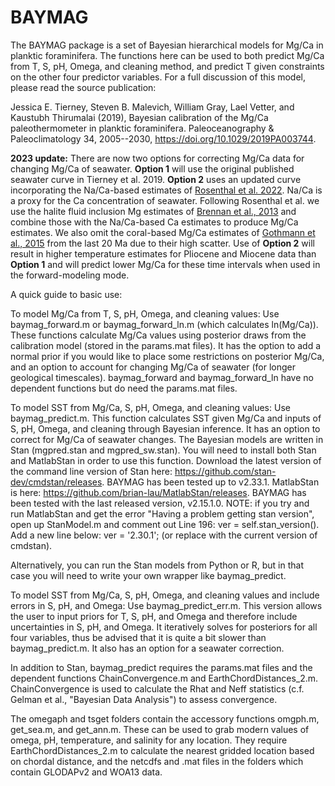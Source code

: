 # BAYMAG

The BAYMAG package is a set of Bayesian hierarchical models for Mg/Ca in planktic foraminifera. The functions here can be used to both predict Mg/Ca from T, S, pH, Omega, and cleaning method, and predict T given constraints on the other four predictor variables. For a full discussion of this model, please read the source publication:

Jessica E. Tierney, Steven B. Malevich, William Gray, Lael Vetter, and Kaustubh Thirumalai (2019), Bayesian calibration of the Mg/Ca paleothermometer in planktic foraminifera. Paleoceanography & Paleoclimatology 34, 2005--2030, https://doi.org/10.1029/2019PA003744.

**2023 update:** There are now two options for correcting Mg/Ca data for changing Mg/Ca of seawater. **Option 1** will use the original published seawater curve in Tierney et al. 2019. **Option 2** uses an updated curve incorporating the Na/Ca-based estimates of [Rosenthal et al. 2022](https://doi.org/10.1029/2022PA004413). Na/Ca is a proxy for the Ca concentration of seawater. Following Rosenthal et al. we use the halite fluid inclusion Mg estimates of [Brennan et al., 2013](https://doi.org/10.2475/08.2013.01) and combine those with the Na/Ca-based Ca estimates to produce Mg/Ca estimates. We also omit the coral-based Mg/Ca estimates of [Gothmann et al., 2015](https://doi.org/10.1016/j.gca.2015.03.018) from the last 20 Ma due to their high scatter. Use of **Option 2** will result in higher temperature estimates for Pliocene and Miocene data than **Option 1** and will predict lower Mg/Ca for these time intervals when used in the forward-modeling mode.

A quick guide to basic use:

To model Mg/Ca from T, S, pH, Omega, and cleaning values:
Use baymag_forward.m or baymag_forward_ln.m (which calculates ln(Mg/Ca)). These functions calculate Mg/Ca values using posterior draws from the calibration model (stored in the params.mat files). It has the option to add a normal prior if you would like to place some restrictions on posterior Mg/Ca, and an option to account for changing Mg/Ca of seawater (for longer geological timescales). baymag_forward and baymag_forward_ln have no dependent functions but do need the params.mat files.

To model SST from Mg/Ca, S, pH, Omega, and cleaning values:
Use baymag_predict.m. This function calculates SST given Mg/Ca and inputs of S, pH, Omega, and cleaning through Bayesian inference. It has an option to correct for Mg/Ca of seawater changes. The Bayesian models are written in Stan (mgpred.stan and mgpred_sw.stan). You will need to install both Stan and MatlabStan in order to use this function. Download the latest version of the command line version of Stan here: https://github.com/stan-dev/cmdstan/releases. BAYMAG has been tested up to v2.33.1. MatlabStan is here: https://github.com/brian-lau/MatlabStan/releases. BAYMAG has been tested with the last released version, v2.15.1.0. NOTE: if you try and run MatlabStan and get the error "Having a problem getting stan version", open up StanModel.m and comment out Line 196: ver = self.stan_version(). Add a new line below: ver = '2.30.1'; (or replace with the current version of cmdstan).

Alternatively, you can run the Stan models from Python or R, but in that case you will need to write your own wrapper like baymag_predict.

To model SST from Mg/Ca, S, pH, Omega, and cleaning values and include errors in S, pH, and Omega:
Use baymag_predict_err.m. This version allows the user to input priors for T, S, pH, and Omega and therefore include uncertainties in S, pH, and Omega. It iteratively solves for posteriors for all four variables, thus be advised that it is quite a bit slower than baymag_predict.m. It also has an option for a seawater correction.

In addition to Stan, baymag_predict requires the params.mat files and the dependent functions ChainConvergence.m and EarthChordDistances_2.m. ChainConvergence is used to calculate the Rhat and Neff statistics (c.f. Gelman et al., "Bayesian Data Analysis") to assess convergence.

The omegaph and tsget folders contain the accessory functions omgph.m, get_sea.m, and get_ann.m. These can be used to grab modern values of omega, pH, temperature, and salinity for any location. They require EarthChordDistances_2.m to calculate the nearest gridded location based on chordal distance, and the netcdfs and .mat files in the folders which contain GLODAPv2 and WOA13 data.



